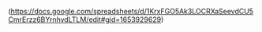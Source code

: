 (https://docs.google.com/spreadsheets/d/1KrxFGO5Ak3LOCRXaSeevdCU5CmrErzz6BYrnhvdLTLM/edit#gid=1653929629)

